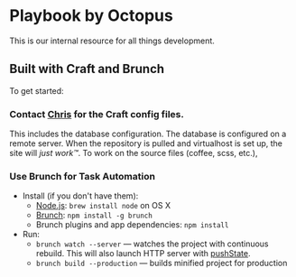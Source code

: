 # Playbook by Octopus

This is our internal resource for all things development.



## Built with Craft and Brunch

To get started:

### Contact [Chris](mailto:chris@octop.us) for the Craft config files.

This includes the database configuration. The database is configured on a remote server. When the repository is pulled and virtualhost is set up, the site will _just work&trade;_. To work on the source files (coffee, scss, etc.),


### Use Brunch for Task Automation

* Install (if you don't have them):
    * [Node.js](http://nodejs.org): `brew install node` on OS X
    * [Brunch](http://brunch.io): `npm install -g brunch`
    * Brunch plugins and app dependencies: `npm install`
* Run:
    * `brunch watch --server` — watches the project with continuous rebuild. This will also launch HTTP server with [pushState](https://developer.mozilla.org/en-US/docs/Web/Guide/API/DOM/Manipulating_the_browser_history).
    * `brunch build --production` — builds minified project for production
